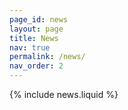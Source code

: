 ```yaml
---
page_id: news
layout: page
title: News
nav: true
permalink: /news/
nav_order: 2
---
```


{% include news.liquid %}
